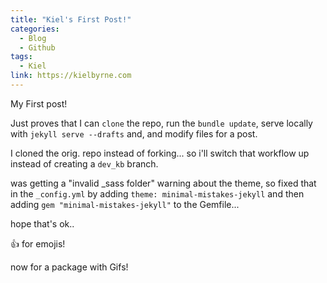 ```yaml
---
title: "Kiel's First Post!"
categories:
  - Blog
  - Github
tags:
  - Kiel
link: https://kielbyrne.com
---
```


My First post! 

Just proves that I can `clone` the repo, run the `bundle update`, serve locally with `jekyll serve --drafts` and, and modify files for a post.

I cloned the orig. repo instead of forking... so i'll switch that workflow up instead of creating a `dev_kb` branch. 

was getting a "invalid _sass folder" warning about the theme, so fixed that in the `_config.yml` by adding `theme: minimal-mistakes-jekyll` and then adding `gem "minimal-mistakes-jekyll"` to the Gemfile...

hope that's ok..

 :+1: for emojis!

 now for a package with Gifs! 